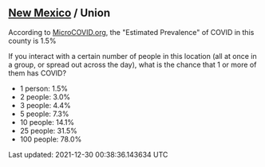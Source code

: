 
## [New Mexico](/united-states/new-mexico) / Union

According to [MicroCOVID.org](http://microcovid.org),
the "Estimated Prevalence" of COVID in this county is 1.5%

If you interact with a certain number of people in this location
(all at once in a group, or spread out across the day), what is the chance that
1 or more of them has COVID?

- 1 person: 1.5%
- 2 people: 3.0%
- 3 people: 4.4%
- 5 people: 7.3%
- 10 people: 14.1%
- 25 people: 31.5%
- 100 people: 78.0%

Last updated: 2021-12-30 00:38:36.143634 UTC
